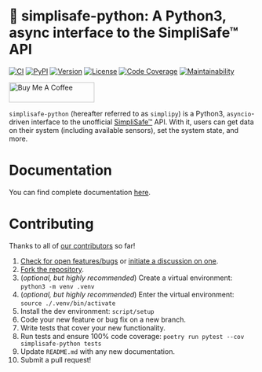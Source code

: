 # 🚨 simplisafe-python: A Python3, async interface to the SimpliSafe™ API

[![CI][ci-badge]][ci]
[![PyPI][pypi-badge]][pypi]
[![Version][version-badge]][version]
[![License][license-badge]][license]
[![Code Coverage][codecov-badge]][codecov]
[![Maintainability][maintainability-badge]][maintainability]

<a href="https://www.buymeacoffee.com/bachya1208P" target="_blank"><img src="https://cdn.buymeacoffee.com/buttons/default-orange.png" alt="Buy Me A Coffee" height="41" width="174"></a>

`simplisafe-python` (hereafter referred to as `simplipy`) is a Python3,
`asyncio`-driven interface to the unofficial [SimpliSafe™][simplisafe] API. With it,
users can get data on their system (including available sensors), set the system state,
and more.

# Documentation

You can find complete documentation [here][docs].

# Contributing

Thanks to all of [our contributors][contributors] so far!

1. [Check for open features/bugs][issues] or [initiate a discussion on one][new-issue].
2. [Fork the repository][fork].
3. (_optional, but highly recommended_) Create a virtual environment: `python3 -m venv .venv`
4. (_optional, but highly recommended_) Enter the virtual environment: `source ./.venv/bin/activate`
5. Install the dev environment: `script/setup`
6. Code your new feature or bug fix on a new branch.
7. Write tests that cover your new functionality.
8. Run tests and ensure 100% code coverage: `poetry run pytest --cov simplisafe-python tests`
9. Update `README.md` with any new documentation.
10. Submit a pull request!

[ci-badge]: https://github.com/bachya/simplisafe-python/workflows/CI/badge.svg
[ci]: https://github.com/bachya/simplisafe-python/actions
[codecov-badge]: https://codecov.io/gh/bachya/simplisafe-python/branch/dev/graph/badge.svg
[codecov]: https://codecov.io/gh/bachya/simplisafe-python
[contributors]: https://github.com/bachya/simplisafe-python/graphs/contributors
[docs]: https://simplisafe-python.readthedocs.io
[fork]: https://github.com/bachya/simplisafe-python/fork
[issues]: https://github.com/bachya/simplisafe-python/issues
[license-badge]: https://img.shields.io/pypi/l/simplisafe-python.svg
[license]: https://github.com/bachya/simplisafe-python/blob/main/LICENSE
[maintainability-badge]: https://api.codeclimate.com/v1/badges/f46d8b1dcfde6a2f683d/maintainability
[maintainability]: https://codeclimate.com/github/bachya/simplisafe-python/maintainability
[new-issue]: https://github.com/bachya/simplisafe-python/issues/new
[pypi-badge]: https://img.shields.io/pypi/v/simplisafe-python.svg
[pypi]: https://pypi.python.org/pypi/simplisafe-python
[simplisafe]: https://simplisafe.com
[version-badge]: https://img.shields.io/pypi/pyversions/simplisafe-python.svg
[version]: https://pypi.python.org/pypi/simplisafe-python
